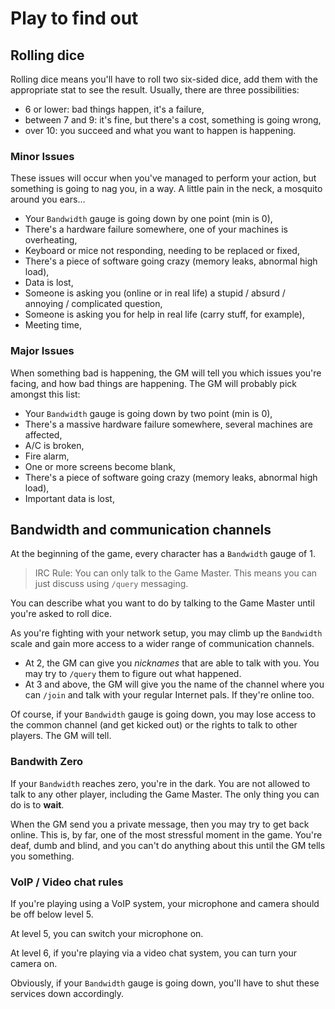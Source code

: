 # Play to find out

## Rolling dice

Rolling dice means you'll have to roll two six-sided dice, add them with the
appropriate stat to see the result. Usually, there are three possibilities:

* 6 or lower: bad things happen, it's a failure,
* between 7 and 9: it's fine, but there's a cost, something is going wrong,
* over 10: you succeed and what you want to happen is happening.

### Minor Issues

These issues will occur when you've managed to perform your action, but
something is going to nag you, in a way. A little pain in the neck, a mosquito
around you ears...

* Your ``Bandwidth`` gauge is going down by one point (min is 0),
* There's a hardware failure somewhere, one of your machines is overheating,
* Keyboard or mice not responding, needing to be replaced or fixed,
* There's a piece of software going crazy (memory leaks, abnormal high load),
* Data is lost,
* Someone is asking you (online or in real life) a stupid / absurd / annoying
  / complicated question,
* Someone is asking you for help in real life (carry stuff, for example),
* Meeting time,

### Major Issues

When something bad is happening, the GM will tell you which issues you're
facing, and how bad things are happening. The GM will probably pick amongst
this list:

* Your ``Bandwidth`` gauge is going down by two point (min is 0),
* There's a massive hardware failure somewhere, several machines are affected,
* A/C is broken,
* Fire alarm,
* One or more screens become blank,
* There's a piece of software going crazy (memory leaks, abnormal high load),
* Important data is lost,


## Bandwidth and communication channels

At the beginning of the game, every character has a ``Bandwidth`` gauge of 1.

> IRC Rule: You can only talk to the Game Master. This means you can just
> discuss using ``/query`` messaging.

You can describe what you want to do by talking to the Game Master until you're
asked to roll dice.

As you're fighting with your network setup, you may climb up the ``Bandwidth``
scale and gain more access to a wider range of communication channels.

* At 2, the GM can give you *nicknames* that are able to talk with you. You may
  try to ``/query`` them to figure out what happened.
* At 3 and above, the GM will give you the name of the channel where you can
  ``/join`` and talk with your regular Internet pals. If they're online too.

Of course, if your ``Bandwidth`` gauge is going down, you may lose access to the
common channel (and get kicked out) or the rights to talk to other players. The
GM will tell.

### Bandwith Zero

If your ``Bandwidth`` reaches zero, you're in the dark. You are not allowed to
talk to any other player, including the Game Master. The only thing you can
do is to **wait**.

When the GM send you a private message, then you may try to get back online.
This is, by far, one of the most stressful moment in the game. You're deaf,
dumb and blind, and you can't do anything about this until the GM tells you
something.

### VoIP / Video chat rules

If you're playing using a VoIP system, your microphone and camera should be off
below level 5.

At level 5, you can switch your microphone on.

At level 6, if you're playing via a video chat system, you can turn your camera
on.

Obviously, if your ``Bandwidth`` gauge is going down, you'll have to shut these
services down accordingly.
